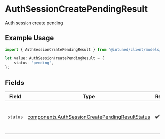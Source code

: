 # AuthSessionCreatePendingResult

Auth session create pending

## Example Usage

```typescript
import { AuthSessionCreatePendingResult } from "@intuned/client/models/components";

let value: AuthSessionCreatePendingResult = {
    status: "pending",
};
```

## Fields

| Field                                                                                                              | Type                                                                                                               | Required                                                                                                           | Description                                                                                                        |
| ------------------------------------------------------------------------------------------------------------------ | ------------------------------------------------------------------------------------------------------------------ | ------------------------------------------------------------------------------------------------------------------ | ------------------------------------------------------------------------------------------------------------------ |
| `status`                                                                                                           | [components.AuthSessionCreatePendingResultStatus](../../models/components/authsessioncreatependingresultstatus.md) | :heavy_check_mark:                                                                                                 | Status of auth session creation operation                                                                          |